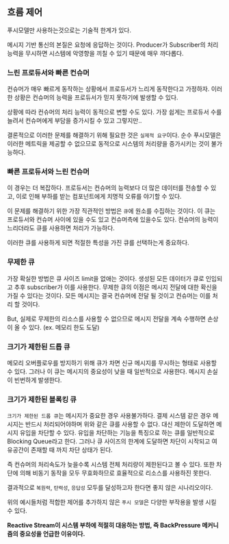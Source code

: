 ## 흐름 제어
푸시모델만 사용하는것으로는 기술적 한계가 있다. 

메시지 기반 통신의 본질은 요청에 응답하는 것이다. Producer가 Subscriber의 처리 능력을 무시하면 시스템에 악영향을 끼칠 수 있기 때문에 매우 까다롭다.

### 느린 프로듀서와 빠른 컨슈머
컨슈머가 매우 빠르게 동작하는 상황에서 프로듀서가 느리게 동작한다고 가정하자. 
이러한 상황은 컨슈머의 능력을 프로듀서가 믿지 못하기에 발생할 수 있다.

상황에 따라 컨슈머의 처리 능력이 동적으로 변할 수도 있다. 가장 쉽게는 프로듀서 수를 늘려서 컨슈머에게 부담을 증가시킬 수 있고 그렇지만..

결론적으로 이러한 문제를 해결하기 위해 필요한 것은 `실제적 요구`이다.
순수 푸시모델은 이러한 메트릭을 제공할 수 없으므로 동적으로 시스템의 처리량을 증가시키는 것이 불가능하다.

### 빠른 프로듀서와 느린 컨슈머
이 경우는 더 복잡하다. 프로듀서는 컨슈머의 능력보다 더 많은 데이터를 전송할 수 있고, 이로 인해 부하를 받는 컴포넌트에게 치명적 오류를 야기할 수 있다.

이 문제를 해결하기 위한 가장 직관적인 방법은 `큐`에 원소를 수집하는 것이다. 이 큐는 프로듀서와 컨슈머 사이에 있을 수도 있고 컨슈머측에 있을수도 있다.
컨슈머의 능력이 느리더라도 큐를 사용하면 처리가 가능하다. 

이러한 큐를 사용하게 되면 적절한 특성을 가진 큐를 선택하는게 중요하다. 

### 무제한 큐
가장 확실한 방법은 큐 사이즈 limit을 없애는 것이다. 생성된 모든 데이터가 큐로 인입되고 추후 subscriber가 이를 사용한다.
무제한 큐의 이점은 메시지 전달에 대한 확신을 가질 수 있다는 것이다. 
모든 메시지는 결국 컨슈머에 전달 될 것이고 컨슈머는 이를 처리 할 것이다. 

But, 실제로 무제한의 리소스를 사용할 수 없으므로 메시지 전달을 계속 수행하면 손상이 올 수 있다. (ex. 메모리 한도 도달)

### 크기가 제한된 드롭 큐
메모리 오버플로우를 방지하기 위해 큐가 차면 신규 메시지를 무시하는 형태로 사용할 수 있다.
그러나 이 큐는 메시지의 중요성이 낮을 때 일반적으로 사용한다. 메시지 손실이 빈번하게 발생한다.

### 크기가 제한된 블록킹 큐
`크기가 제한된 드롭 큐`는 메시지가 중요한 경우 사용불가하다. 결제 시스템 같은 경우 메시지는 반드시 처리되어야하며 위와 같은 큐를 사용할 수 없다. 
대신 제한이 도달하면 메시지 유입을 차단할 수 있다. 유입을 차단하는 기능을 특징으로 하는 큐를 일반적으로 Blocking Queue라고 한다. 
그러나 큐 사이즈의 한계에 도달하면 차단이 시작되고 여유공간이 존재할 때 까지 차단 상태가 된다.

즉 컨슈머의 처리속도가 늦을수록 시스템 전체 처리량이 제한된다고 볼 수 있다. 또한 차단에 의해 비동기 동작을 모두 무효화하므로 효율적으로 리소스를 사용하진 못한다.

결과적으로 `복원력`, `탄력성`, `응답성` 모두를 달성하고자 한다면 좋지 않은 시나리오이다.

위의 예시들처럼 적합한 제어를 추가하지 않은 `푸시 모델`은 다양한 부작용을 발생 시킬 수 있다. 

**Reactive Stream이 시스템 부하에 적절히 대응하는 방법, 즉 BackPressure 메커니즘의 중요성을 언급한 이유이다.**

